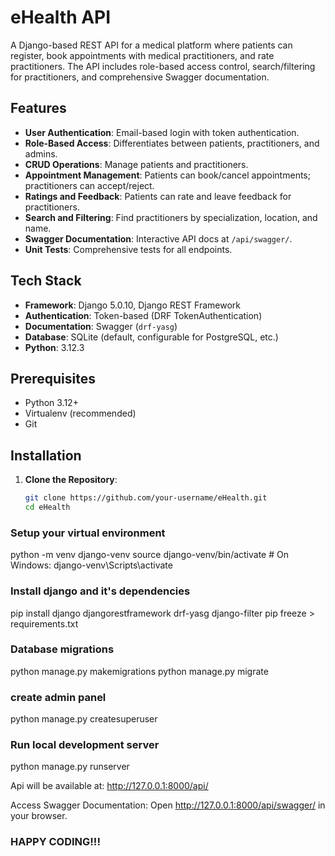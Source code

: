 # eHealth API

A Django-based REST API for a medical platform where patients can register, book appointments with medical practitioners, and rate practitioners. The API includes role-based access control, search/filtering for practitioners, and comprehensive Swagger documentation.

## Features
- **User Authentication**: Email-based login with token authentication.
- **Role-Based Access**: Differentiates between patients, practitioners, and admins.
- **CRUD Operations**: Manage patients and practitioners.
- **Appointment Management**: Patients can book/cancel appointments; practitioners can accept/reject.
- **Ratings and Feedback**: Patients can rate and leave feedback for practitioners.
- **Search and Filtering**: Find practitioners by specialization, location, and name.
- **Swagger Documentation**: Interactive API docs at `/api/swagger/`.
- **Unit Tests**: Comprehensive tests for all endpoints.

## Tech Stack
- **Framework**: Django 5.0.10, Django REST Framework
- **Authentication**: Token-based (DRF TokenAuthentication)
- **Documentation**: Swagger (`drf-yasg`)
- **Database**: SQLite (default, configurable for PostgreSQL, etc.)
- **Python**: 3.12.3

## Prerequisites
- Python 3.12+
- Virtualenv (recommended)
- Git

## Installation

1. **Clone the Repository**:
   ```bash
   git clone https://github.com/your-username/eHealth.git
   cd eHealth

### Setup your virtual environment
python -m venv django-venv
source django-venv/bin/activate  # On Windows: django-venv\Scripts\activate

### Install django and it's dependencies
pip install django djangorestframework drf-yasg django-filter
pip freeze > requirements.txt

### Database migrations
python manage.py makemigrations
python manage.py migrate

### create admin panel
python manage.py createsuperuser


### Run local development server
python manage.py runserver

Api will be available at:
http://127.0.0.1:8000/api/

Access Swagger Documentation:
Open http://127.0.0.1:8000/api/swagger/ in your browser.

### HAPPY CODING!!!


